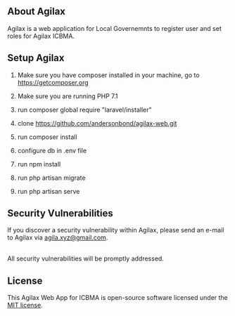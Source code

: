 ## About Agilax

Agilax is a web application for Local Governemnts to register user and set roles for Agilax ICBMA.

## Setup Agilax

1. Make sure you have composer installed in your machine, go to https://getcomposer.org
2. Make sure you are running PHP 7.1
3. run composer global require "laravel/installer"

4. clone https://github.com/andersonbond/agilax-web.git
5. run composer install
6. configure db in .env file
7. run npm install
8. run php artisan migrate
9. run php artisan serve

## Security Vulnerabilities

If you discover a security vulnerability within Agilax, please send an e-mail to Agilax via [agila.xyz@gmail.com](mailto:agila.xyz@gmail.com).

<br/>
All security vulnerabilities will be promptly addressed.

## License

This Agilax Web App for ICBMA is open-source software licensed under the [MIT license](https://opensource.org/licenses/MIT).

